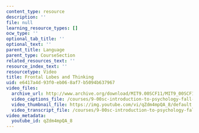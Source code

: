 ```yaml
---
content_type: resource
description: ''
file: null
learning_resource_types: []
ocw_type: ''
optional_tab_title: ''
optional_text: ''
parent_title: Language
parent_type: CourseSection
related_resources_text: ''
resource_index_text: ''
resourcetype: Video
title: Frontal Lobes and Thinking
uid: e6417a4d-93f0-eb06-8af7-b5094b637967
video_files:
  archive_url: http://www.archive.org/download/MIT9.00SCF11/MIT9_00SCF11_lec13_300k.mp4
  video_captions_file: /courses/9-00sc-introduction-to-psychology-fall-2011/5ea5bb06747d514391efa08ee6f01c28_qZdm4mpQA_8.vtt
  video_thumbnail_file: https://img.youtube.com/vi/qZdm4mpQA_8/default.jpg
  video_transcript_file: /courses/9-00sc-introduction-to-psychology-fall-2011/60be0ed7ecd76bc7981de50aac6e357e_qZdm4mpQA_8.pdf
video_metadata:
  youtube_id: qZdm4mpQA_8
---
```

